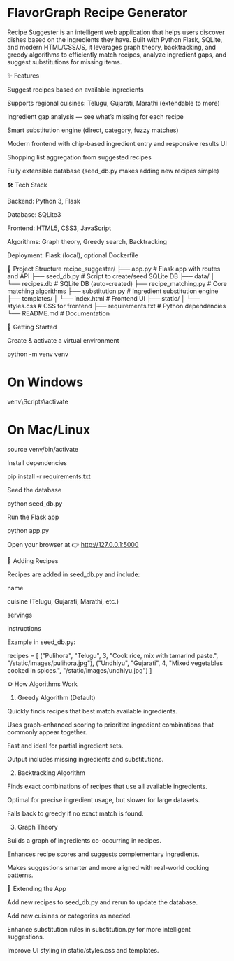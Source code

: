 # FlavorGraph Recipe Generator

Recipe Suggester is an intelligent web application that helps users discover dishes based on the ingredients they have. Built with Python Flask, SQLite, and modern HTML/CSS/JS, it leverages graph theory, backtracking, and greedy algorithms to efficiently match recipes, analyze ingredient gaps, and suggest substitutions for missing items.

✨ Features

 Suggest recipes based on available ingredients

 Supports regional cuisines: Telugu, Gujarati, Marathi (extendable to more)

 Ingredient gap analysis — see what’s missing for each recipe

 Smart substitution engine (direct, category, fuzzy matches)

 Modern frontend with chip-based ingredient entry and responsive results UI

 Shopping list aggregation from suggested recipes

 Fully extensible database (seed_db.py makes adding new recipes simple)

🛠️ Tech Stack

Backend: Python 3, Flask

Database: SQLite3

Frontend: HTML5, CSS3, JavaScript

Algorithms: Graph theory, Greedy search, Backtracking

Deployment: Flask (local), optional Dockerfile

📂 Project Structure
recipe_suggester/
├── app.py                # Flask app with routes and API
├── seed_db.py            # Script to create/seed SQLite DB
├── data/
│   └── recipes.db        # SQLite DB (auto-created)
├── recipe_matching.py    # Core matching algorithms
├── substitution.py       # Ingredient substitution engine
├── templates/
│   └── index.html        # Frontend UI
├── static/
│   └── styles.css        # CSS for frontend
├── requirements.txt      # Python dependencies
└── README.md             # Documentation


🚀 Getting Started

Create & activate a virtual environment

python -m venv venv
# On Windows
venv\Scripts\activate
# On Mac/Linux
source venv/bin/activate


Install dependencies

pip install -r requirements.txt


Seed the database

python seed_db.py


Run the Flask app

python app.py


Open your browser at 👉 http://127.0.0.1:5000

🍛 Adding Recipes

Recipes are added in seed_db.py and include:

name

cuisine (Telugu, Gujarati, Marathi, etc.)

servings

instructions


Example in seed_db.py:

recipes = [
    ("Pulihora", "Telugu", 3, "Cook rice, mix with tamarind paste.", "/static/images/pulihora.jpg"),
    ("Undhiyu", "Gujarati", 4, "Mixed vegetables cooked in spices.", "/static/images/undhiyu.jpg")
]

⚙️ How Algorithms Work
1. Greedy Algorithm (Default)

Quickly finds recipes that best match available ingredients.

Uses graph-enhanced scoring to prioritize ingredient combinations that commonly appear together.

Fast and ideal for partial ingredient sets.

Output includes missing ingredients and substitutions.

2. Backtracking Algorithm

Finds exact combinations of recipes that use all available ingredients.

Optimal for precise ingredient usage, but slower for large datasets.

Falls back to greedy if no exact match is found.

3. Graph Theory

Builds a graph of ingredients co-occurring in recipes.

Enhances recipe scores and suggests complementary ingredients.

Makes suggestions smarter and more aligned with real-world cooking patterns.

🔧 Extending the App

Add new recipes to seed_db.py and rerun to update the database.

Add new cuisines or categories as needed.

Enhance substitution rules in substitution.py for more intelligent suggestions.

Improve UI styling in static/styles.css and templates.
